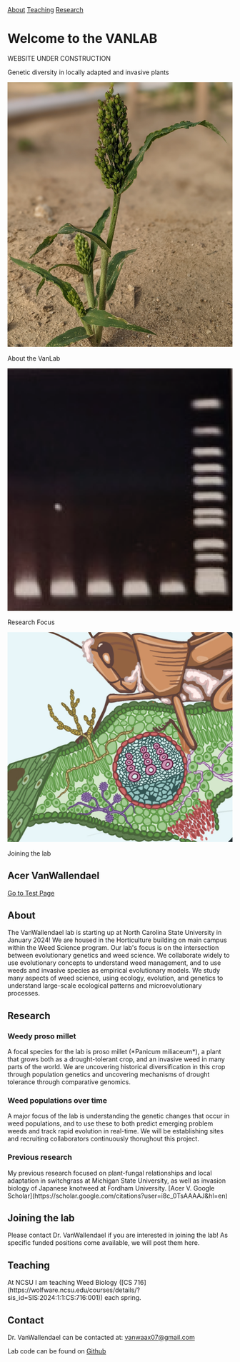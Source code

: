 <div id="banner">
  <div class="cta-buttons">
      <a href="#about" class="cta-button">About</a>
      <a href="#teaching" class="cta-button">Teaching</a>
      <a href="#research" class="cta-button">Research</a>
  </div>
  <!-- Add content or text for the banner here if needed -->
      
  <h1>Welcome to the VANLAB</h1>
  <p>WEBSITE UNDER CONSTRUCTION</p>
  <p>Genetic diversity in locally adapted and invasive plants</p>
  
</div>

<!--[About](#About) | [Research](#Research) | [Teaching](#Teaching)-->

<div id="icon-section">
  <div class="icon-link">
    <a href="#about">
      <!-- Use your icon image URL here -->
      <img src="assets/images/icon3.png" alt="About">
    </a>
    <p>About the VanLab</p>
  </div>

  <div class="icon-link">
    <a href="#research">
      <!-- Use your icon image URL here -->
      <img src="assets/images/icon1.png" alt="Research">
    </a>
    <p>Research Focus</p>
  </div>

  <div class="icon-link">
    <a href="#joining-the-lab">
      <!-- Use your icon image URL here -->
      <img src="assets/images/icon2.png" alt="Joining the Lab">
    </a>
    <p>Joining the lab</p>
  </div>
</div>



## Acer VanWallendael

[Go to Test Page](test_page.md)

## About
<div class="special-paragraph">
The VanWallendael lab is starting up at North Carolina State University in January 2024! We are housed in the Horticulture building on main campus within the Weed Science program. Our lab's focus is on the intersection between evolutionary genetics and weed science. We collaborate widely to use evolutionary concepts to understand weed management, and to use weeds and invasive species as empirical evolutionary models. We study many aspects of weed science, using ecology, evolution, and genetics to understand large-scale ecological patterns and microevolutionary processes. 
</div>

## Research

### Weedy proso millet

<div class="special-paragraph">
A focal species for the lab is proso millet (*Panicum miliaceum*), a plant that grows both as a drought-tolerant crop, and an invasive weed in many parts of the world. We are uncovering historical diversification in this crop through population genetics and uncovering mechanisms of drought tolerance through comparative genomics. 
</div>

### Weed populations over time 

<div class="special-paragraph">
A major focus of the lab is understanding the genetic changes that occur in weed populations, and to use these to both predict emerging problem weeds and track rapid evolution in real-time. We will be establishing sites and recruiting collaborators continuously thorughout this project.
</div>

### Previous research

<div class="special-paragraph">
  My previous research focused on plant-fungal relationships and local adaptation in switchgrass at Michigan State University, as well as invasion     biology of Japanese knotweed at Fordham University.
  [Acer V. Google Scholar](https://scholar.google.com/citations?user=i8c_0TsAAAAJ&hl=en)
</div>

## Joining the lab

<div class="special-paragraph">
Please contact Dr. VanWallendael if you are interested in joining the lab! As specific funded positions come available, we will post them here. 
</div>

## Teaching

<div class="special-paragraph">
At NCSU I am teaching Weed Biology ([CS 716](https://wolfware.ncsu.edu/courses/details/?sis_id=SIS:2024:1:1:CS:716:001)) each spring. 
</div>

## Contact 

<div class="special-paragraph">
Dr. VanWallendael can be contacted at:
<a href="vanwaax07@gmail.com">vanwaax07@gmail.com</a>

Lab code can be found on [Github](https://github.com/avanwallendael/)
</div>




























